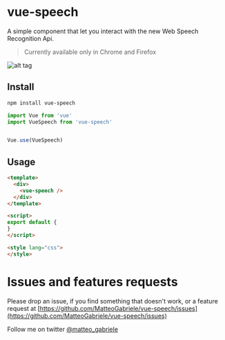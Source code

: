 # vue-speech

A simple component that let you interact with the new Web Speech Recognition Api.

> Currently available only in Chrome and Firefox


![alt tag](https://raw.githubusercontent.com/MatteoGabriele/vue-speech/master/example.gif)


## Install

```bash
npm install vue-speech
```

```js
import Vue from 'vue'
import VueSpeech from 'vue-speech'


Vue.use(VueSpeech)
```


## Usage

```html
<template>
  <div>
    <vue-speech />
  </div>
</template>

<script>
export default {
}
</script>

<style lang="css">
</style>
```

# Issues and features requests

Please drop an issue, if you find something that doesn't work, or a feature request at [https://github.com/MatteoGabriele/vue-speech/issues](https://github.com/MatteoGabriele/vue-speech/issues)

Follow me on twitter [@matteo\_gabriele](https://twitter.com/matteo_gabriele)
